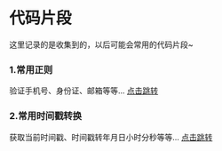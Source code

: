 # 代码片段

这里记录的是收集到的，以后可能会常用的代码片段~
### 1.常用正则

验证手机号、身份证、邮箱等等...
[点击跳转](./regexp)



### 2.常用时间戳转换

获取当前时间戳、时间戳转年月日小时分秒等等...
[点击跳转](./timestamp)